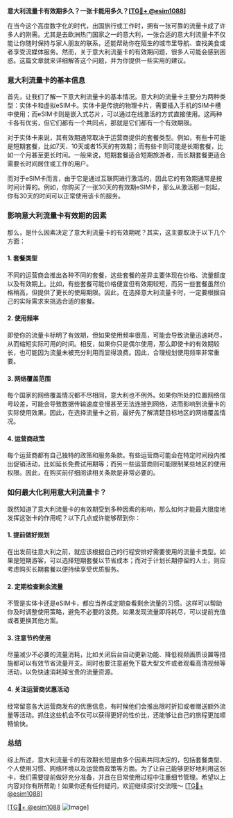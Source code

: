 **意大利流量卡有效期多久？一张卡能用多久？[[TG💪+ @esim1088](https://t.me/s/esim1088)]**

在当今这个高度数字化的时代，出国旅行或工作时，拥有一张可靠的流量卡成了许多人的刚需。尤其是去欧洲热门国家之一的意大利，一张合适的意大利流量卡不仅能让你随时保持与家人朋友的联系，还能帮助你在陌生的城市里导航、查找美食或者享受流媒体服务。然而，关于意大利流量卡的有效期问题，很多人可能会感到困惑。这篇文章就来详细解答这个问题，并为你提供一些实用的建议。

### 意大利流量卡的基本信息

首先，让我们了解一下意大利流量卡的基本情况。意大利的流量卡主要分为两种类型：实体卡和虚拟eSIM卡。实体卡是传统的物理卡片，需要插入手机的SIM卡槽中使用；而eSIM卡则是嵌入式芯片，可以通过在线激活的方式直接使用。这两种卡各有优劣，但它们都有一个共同点，那就是它们都有一个有效期限。

对于实体卡来说，其有效期通常取决于运营商提供的套餐类型。例如，有些卡可能是短期套餐，比如7天、10天或者15天的有效期；而有些卡则可能是长期套餐，比如一个月甚至更长时间。一般来说，短期套餐适合短期旅游者，而长期套餐更适合需要长时间居住或工作的用户。

而对于eSIM卡而言，由于它是通过互联网进行激活的，因此它的有效期通常是按时间计算的。例如，你购买了一张30天的有效期eSIM卡，那么从激活那一刻起，你有30天的时间可以正常使用该卡的服务。

### 影响意大利流量卡有效期的因素

那么，是什么因素决定了意大利流量卡的有效期呢？其实，这主要取决于以下几个方面：

#### 1. **套餐类型**
   不同的运营商会推出各种不同的套餐，这些套餐的差异主要体现在价格、流量额度以及有效期上。比如，有些套餐可能价格便宜但有效期较短，而另一些套餐虽然价格稍高，但提供了更长的使用期限。因此，在选择意大利流量卡时，一定要根据自己的实际需求来挑选合适的套餐。

#### 2. **使用频率**
   即使你的流量卡标明了有效期，但如果使用频率很高，可能会导致流量迅速耗尽，从而缩短实际可用的时间。相反，如果你只是偶尔使用，那么即使卡的有效期较长，也可能因为流量未被充分利用而显得浪费。因此，合理规划使用频率非常重要。

#### 3. **网络覆盖范围**
   每个国家的网络覆盖情况都不尽相同，意大利也不例外。如果你所处的位置网络信号较差，可能会导致数据传输速度变慢甚至无法连接到网络，进而影响到流量卡的实际使用效果。因此，在选择流量卡之前，最好先了解清楚目标地区的网络覆盖情况。

#### 4. **运营商政策**
   每个运营商都有自己独特的政策和服务条款。有些运营商可能会在特定时间段内推出促销活动，比如延长免费试用期等；而另一些运营商则可能限制某些地区的使用权限。因此，在购买前仔细阅读相关条款是非常必要的。

### 如何最大化利用意大利流量卡？

既然知道了意大利流量卡的有效期受到多种因素的影响，那么如何才能最大限度地发挥这张卡的作用呢？以下几点或许能够帮到你：

#### 1. **提前做好规划**
   在出发前往意大利之前，就应该根据自己的行程安排好需要使用的流量卡类型。如果是短期游客，可以选择短期套餐以节省成本；而对于计划长期停留的人士，则应考虑购买长期套餐以便持续享受优质服务。

#### 2. **定期检查剩余流量**
   不管是实体卡还是eSIM卡，都应当养成定期查看剩余流量的习惯。这样可以帮助你及时调整使用策略，避免不必要的浪费。如果发现流量即将耗尽，可以提前充值或者更换其他方案。

#### 3. **注意节约使用**
   尽量减少不必要的流量消耗，比如关闭后台自动更新功能、降低视频画质设置等措施都可以有效节省流量开支。同时也要注意避免下载大型文件或者观看高清视频等活动，以免快速消耗掉宝贵的流量资源。

#### 4. **关注运营商优惠活动**
   经常留意各大运营商发布的优惠信息，有时候他们会推出限时折扣或者赠送额外流量等活动。抓住这些机会不仅可以获得更好的性价比，还能够让自己的旅程更加顺畅愉快。

### 总结

综上所述，意大利流量卡的有效期长短是由多个因素共同决定的，包括套餐类型、个人使用习惯、网络环境以及运营商政策等方面。为了让自己能够更好地利用这张卡，我们需要提前做好充分准备，并且在日常使用过程中注重细节管理。希望以上内容对你有所帮助！如果你还有任何疑问，欢迎继续探讨交流哦～ [[TG💪+ @esim1088](https://t.me/s/esim1088)]

[[TG💪+ @esim1088](https://t.me/s/esim1088) ![Image](https://i.postimg.cc/4NQfJmqS/Snipaste-2025-05-13-00-14-12.png)]